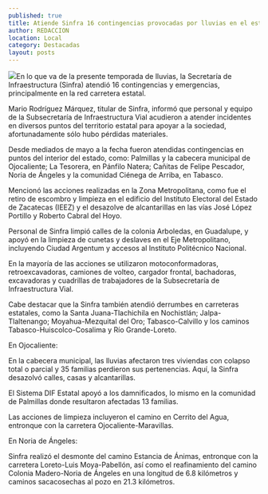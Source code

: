 ```yaml
---
published: true
title: Atiende Sinfra 16 contingencias provocadas por lluvias en el estado
author: REDACCION
location: Local
category: Destacadas
layout: posts
---
```


![](http://i.imgur.com/pTTsUsOm.jpg)En lo que va de la presente temporada de lluvias, la Secretaría de Infraestructura (Sinfra) atendió 16 contingencias y emergencias, principalmente en la red carretera estatal.
 
Mario Rodríguez Márquez, titular de Sinfra, informó que personal y equipo de la Subsecretaría de Infraestructura Vial acudieron a atender incidentes en diversos puntos del territorio estatal para apoyar a la sociedad, afortunadamente sólo hubo pérdidas materiales.
  
Desde mediados de mayo a la fecha fueron atendidas contingencias en puntos del interior del estado, como: Palmillas y la cabecera municipal de Ojocaliente; La Tesorera, en Pánfilo Natera; Cañitas de Felipe Pescador, Noria de Ángeles y la comunidad Ciénega de Arriba, en Tabasco.
 
Mencionó las acciones realizadas en la Zona Metropolitana, como fue el retiro de escombro y limpieza en el edificio del Instituto Electoral del Estado de Zacatecas (IEEZ) y el desazolve de alcantarillas en las vías José López Portillo y Roberto Cabral del Hoyo.
 
Personal de Sinfra limpió calles de la colonia Arboledas, en Guadalupe, y apoyó en la limpieza de cunetas y deslaves en el Eje Metropolitano, incluyendo Ciudad Argentum y accesos al Instituto Politécnico Nacional.
 
En la mayoría de las acciones se utilizaron motoconformadoras, retroexcavadoras, camiones de volteo, cargador frontal, bachadoras, excavadoras y cuadrillas de trabajadores de la Subsecretaría de Infraestructura Vial.
 
Cabe destacar que la Sinfra también atendió derrumbes en carreteras estatales, como la Santa Juana-Tlachichila en Nochistlán; Jalpa-Tlaltenango; Moyahua-Mezquital del Oro; Tabasco-Calvillo y los caminos Tabasco-Huiscolco-Cosalima y Río Grande-Loreto.
 
En Ojocaliente:

En la cabecera municipal, las lluvias afectaron tres viviendas con colapso total o parcial y 35 familias perdieron sus pertenencias. Aquí, la Sinfra desazolvó calles, casas y alcantarillas.
 
El Sistema DIF Estatal apoyó a los damnificados, lo mismo en la comunidad de Palmillas donde resultaron afectadas 13 familias.
 
Las acciones de limpieza incluyeron el camino en Cerrito del Agua, entronque con la carretera Ojocaliente-Maravillas.
 
En Noria de Ángeles:

Sinfra realizó el desmonte del camino Estancia de Ánimas, entronque con la carretera Loreto-Luis Moya-Pabellón, así como el reafinamiento del camino Colonia Madero-Noria de Ángeles en una longitud de 6.8 kilómetros y caminos sacacosechas al pozo en 21.3 kilómetros.
 
